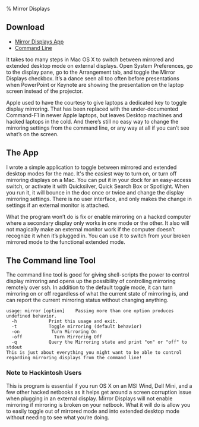 % Mirror Displays

## Download
* [Mirror Displays App](https://github.com/fcanas/mirror-displays/releases/download/1.0/MirrorDisplays.zip)
* [Command Line](https://github.com/fcanas/mirror-displays/releases/download/1.0/MirrorTool.zip)

It takes too many steps in Mac OS X to switch between mirrored and extended desktop mode on external displays. Open System Preferences, go to the display pane, go to the Arrangement tab, and toggle the Mirror Displays checkbox. It’s a dance seen all too often before presentations when PowerPoint or Keynote are showing the presentation on the laptop screen instead of the projector.

Apple used to have the courtesy to give laptops a dedicated key to toggle display mirroring. That has been replaced with the under-documented Command-F1 in newer Apple laptops, but leaves Desktop machines and hacked laptops in the cold. And there’s still no easy way to change the mirroring settings from the command line, or any way at all if you can’t see what’s on the screen.

## The App

I wrote a simple application to toggle between mirrored and extended desktop modes for the mac. It's the easiest way to turn on, or turn off mirroring displays on a Mac. You can put it in your dock for an easy-access switch, or activate it with Quicksilver, Quick Search Box or Spotlight. When you run it, it will bounce in the doc once or twice and change the display mirroring settings. There is no user interface, and only makes the change in settings if an external monitor is attached.

What the program won’t do is fix or enable mirroring on a hacked computer where a secondary display only works in one mode or the other. It also will not magically make an external monitor work if the computer doesn’t recognize it when it’s plugged in. You can use it to switch from your broken mirrored mode to the functional extended mode.

## The Command line Tool

The command line tool is good for giving shell-scripts the power to control display mirroring and opens up the possibility of controlling mirroring remotely over ssh. In addition to the default toggle mode, it can turn mirroring on or off regardless of what the current state of mirroring is, and can report the current mirroring status without changing anything.

```
usage: mirror [option]    Passing more than one option produces undefined behavior.
  -h            Print this usage and exit.
  -t            Toggle mirroring (default behavior)
  -on            Turn Mirroring On
  -off            Turn Mirroring Off
  -q            Query the Mirroring state and print "on" or "off" to stdout
This is just about everything you might want to be able to control regarding mirroring displays from the command line!
```

### Note to Hackintosh Users

This is program is essential if you run OS X on an MSI Wind, Dell Mini, and a few other hacked netbooks as it helps get around a screen corruption issue when plugging in an external display. Mirror Displays will not enable mirroring if mirroring is broken on your netbook. What it will do is allow you to easily toggle out of mirrored mode and into extended desktop mode without needing to see what you’re doing.
